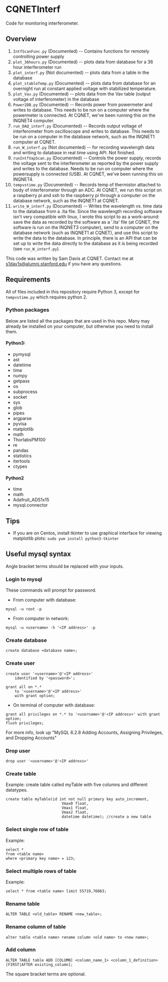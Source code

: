 # CQNETInterf
Code for monitoring interferometer.


## Overview
1. `IntfScanFunc.py` (Documented) -- Contains functions for remotely controlling power supply
2. `plot_36hours.py` (Documented) -- plots data from database for a 36 hour interferometer run
3. `plot_interf.py` (Not documented) -- plots data from a table in the database
4. `plot_stableTemp.py` (Documented) -- plots data from database for an overnight run at constant applied voltage with stabilized temperature.
5. `plot_Vav.py` (Documented) -- plots data from the Vav table (output voltage of interferometer) in the database
6. `Power2DB.py` (Documented) -- Records power from powermeter and writes to database. This needs to be run on a computer where the powermeter is connected. At CQNET, we've been running this on the INQNET4 computer.
7. `run_DAQ_interf.py` (Documented) -- Records output voltage of interferometer from oscilloscope and writes to database. This needs to be run on a computer in the database network, such as the INQNET1 computer at CQNET.
8. `run_W_interf.py` (Not documented) -- for recording wavelength data and writing to database in real time using API. Not finished.
9. `runIntfVapScan.py` (Documented) -- Controls the power supply, records the voltage sent to the interferometer as reported by the power supply and writes to the database. Needs to be run on computer where the powersupply is connected (USB). At CQNET, we've been running this on INQNET4.
10. `tempvstime.py` (Documented) -- Records temp of thermistor attached to body of interferometer through an ADC. At CQNET, we run this script on a raspberry pi and ssh to the raspberry pi through a computer on the database network, such as the INQNET1 at CQNET.
11. `write_W_interf.py` (Documented) -- Writes the wavelength vs. time data to the database from a .lta file.  Since the wavelength recording software isn't very compatible with linux, I wrote this script to as a work-around: save the data as recorded by the software as a '.lta' file (at CQNET, the software is run on the INQNET3 computer), send to a computer on the database network (such as INQNET1 at CQNET), and use this script to write the data to the database. In principle, there is an API that can be set up to write the data directly to the database as it is being recorded (see `run_W_interf.py`).

This code was written by Sam Davis at CQNET. Contact me at s1dav1s@alumni.stanford.edu if you have any questions.

## Requirements
All of files included in this repository require Python 3, except for `tempvstime.py` which requires python 2.

### Python packages
Below are listed all the packages that are used in this repo. Many may already be installed on your computer, but otherwise you need to install them.
#### Python3:
* pymysql
* ast
* datetime
* time
* numpy
* getpass
* os
* subprocess
* socket
* sys
* glob
* pipes
* argparse
* pyvisa
* matplotlib
* math
* ThorlabsPM100
* re
* pandas
* statistics
* itertools
* ctypes

#### Python2
* time
* math
* Adafruit_ADS1x15
* mysql.connector


## Tips
* If you are on Centos, install tkinter to use graphical interface for viewing matplotlib plots:
`sudo yum install python3-tkinter`

## Useful mysql syntax
Angle bracket terms should be replaced with your inputs.

### Login to mysql
These commands will prompt for password.

* From computer with database:
```
mysql -u root -p
```

* From computer in network:
```
mysql -u <username> -h '<IP address>' -p
```



### Create database
```create database <database name>;```

### Create user
```
create user '<username>'@'<IP address>' 
	identified by '<password>';

grant all on *.*
	to '<username>'@'<IP address>'  
	with grant option;
```
* On terminal of computer with database:

```
grant all privileges on *.* to '<username>'@'<IP address>' with grant option;
flush privileges;
```

For more info, look up "MySQL 6.2.8 Adding Accounts, Assigning Privileges, and Dropping Accounts"
### Drop user

```
drop user '<username>'@'<IP address>'
```


### Create table
Example: create table called myTable with five columns and different datatypes.

```
create table myTable(id int not null primary key auto_increment, 
                         Vmax0 float, 
                         Vmax1 float, 
                         Vmax2 float, 
                         datetime datetime); //create a new table
```

### Select single row of table
Example:

```
select *
from <table name>
where <primary key name> = 123;
```


### Select multiple rows of table
Example:

```
select * from <table name> limit 55719,76063;
```

### Rename table
```
ALTER TABLE <old_table> RENAME <new_table>; 
```


### Rename column of table

```
alter table <table name> rename column <old name> to <new name>; 
```

### Add column

```
ALTER TABLE table ADD [COLUMN] <column_name_1> <column_1_definition> [FIRST|AFTER existing_column]; 
```
The square bracket terms are optional.
